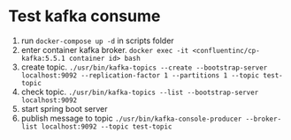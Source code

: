 # Test kafka consume

1. run ```docker-compose up -d``` in scripts folder
2. enter container kafka broker. ```docker exec -it <confluentinc/cp-kafka:5.5.1 container id> bash```
3. create topic. ```./usr/bin/kafka-topics --create --bootstrap-server localhost:9092 --replication-factor 1 --partitions 1 --topic test-topic```
4. check topic. ```./usr/bin/kafka-topics --list --bootstrap-server localhost:9092```
5. start spring boot server
6. publish message to topic ```./usr/bin/kafka-console-producer --broker-list localhost:9092 --topic test-topic```
